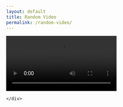 ```yaml
---
layout: default
title: Random Video
permalink: /random-video/
---
```


<div class="homepage-hero-module">
    <div class="video-container">
        <div class="filter"></div>
        <video autoplay loop class="fillWidth">
            <source src="../video/The_Rooster/The_Rooster.mp4" type="video/mp4" />Your browser does not support the video tag. I suggest you upgrade your browser.
            <source src="../video/The_Rooster/The_Rooster.webm" type="video/webm" />Your browser does not support the video tag. I suggest you upgrade your browser.
        </video>

    </div>
</div>
